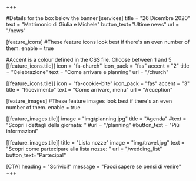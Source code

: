 +++

#Details for the box below the banner
[services]
  title = "26 Dicembre 2020"
  text = "Matrimonio di Giulia e Michele"
  button_text="Ultime news"
  url = "/news"
   
[feature_icons]
  #These feature icons look best if there's an even number of them.
  enable = true

  #Accent is a colour defined in the CSS file. Choose between 1 and 5
  [[feature_icons.tile]]
    icon = "fa-church"
    icon_pack = "fas"
    accent = "2"
    title = "Celebrazione"
    text = "Come arrivare e planning"
	url = "/church"

  [[feature_icons.tile]]
	icon = "fa-cookie-bite"
    icon_pack = "fas"
    accent = "3"
    title = "Ricevimento"
    text = "Come arrivare, menu"
    url = "/reception"

[feature_images]
#These feature images look best if there's an even number of them.
  enable = true

  [[feature_images.tile]]
    image = "img/planning.jpg"
    title = "Agenda"
    #text = "Scopri i dettagli della giornata: "
    #url = "/planning"
    #button_text = "Più informazioni"

  [[feature_images.tile]]
    title = "Lista nozze"
	image = "img/travel.jpg"
    text = "Scopri come partecipare alla lista nozze: "
    url = "/wedding_list"
    button_text="Partecipa!"
	


[CTA]
  heading = "Scrivici!"
  message = "Facci sapere se pensi di venire"
+++
